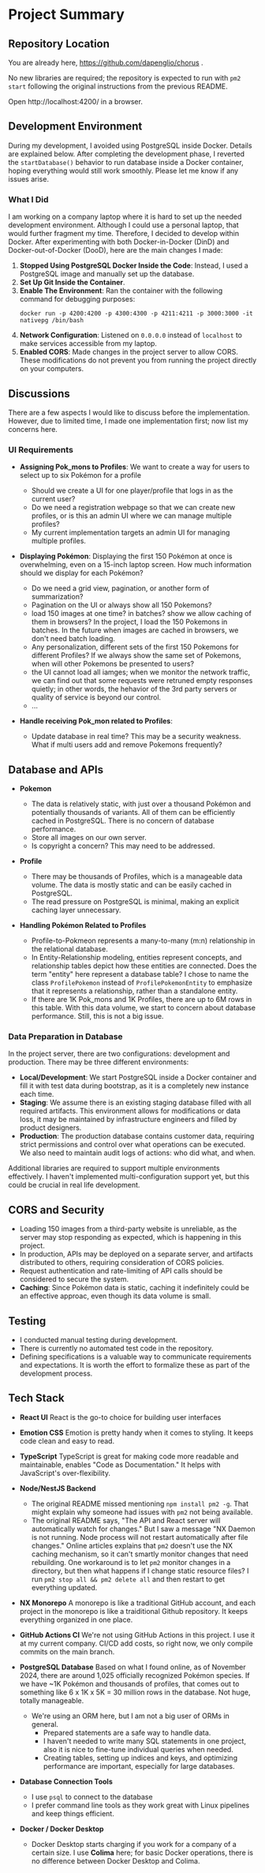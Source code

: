 # Project Summary

## Repository Location
You are already here, https://github.com/dapenglio/chorus .

No new libraries are required; the repository is expected to run with `pm2 start` following the original instructions from the previous README.

Open http://localhost:4200/ in a browser.

## Development Environment

During my development, I avoided using PostgreSQL inside Docker. Details are explained below. After completing the development phase, I reverted the `startDatabase()` behavior to run database inside a Docker container, hoping everything would still work smoothly. Please let me know if any issues arise.

### What I Did

I am working on a company laptop where it is hard to set up the needed development environment. Although I could use a personal laptop, that would further fragment my time. Therefore, I decided to develop within Docker. After experimenting with both Docker-in-Docker (DinD) and Docker-out-of-Docker (DooD), here are the main changes I made:
1. **Stopped Using PostgreSQL Docker Inside the Code**: Instead, I used a PostgreSQL image and manually set up the database.
2. **Set Up Git Inside the Container**.
3. **Enable The Environment**: Ran the container with the following command for debugging purposes:
   ```
   docker run -p 4200:4200 -p 4300:4300 -p 4211:4211 -p 3000:3000 -it nativepg /bin/bash
   ```
4. **Network Configuration**: Listened on `0.0.0.0` instead of `localhost` to make services accessible from my laptop.
5. **Enabled CORS**: Made changes in the project server to allow CORS.
These modifications do not prevent you from running the project directly on your computers.

## Discussions

There are a few aspects I would like to discuss before the implementation. However, due to limited time, I made one implementation first; now list my concerns here.

### UI Requirements

- **Assigning Pok_mons to Profiles**: We want to create a way for users to select up to six Pokémon for a profile
  - Should we create a UI for one player/profile that logs in as the current user?
  - Do we need a registration webpage so that we can create new profiles, or is this an admin UI where we can manage multiple profiles?
  - My current implementation targets an admin UI for managing multiple profiles.

- **Displaying Pokémon**: Displaying the first 150 Pokémon at once is overwhelming, even on a 15-inch laptop screen. How much information should we display for each Pokémon?
  - Do we need a grid view, pagination, or another form of summarization?
  - Pagination on the UI or always show all 150 Pokemons?
  - load 150 images at one time? in batches? show we allow caching of them in browsers?  In the project, I load the 150 Pokemons in batches. In the future when images are cached in browsers, we don't need batch loading.
  - Any personalization, different sets of the first 150 Pokemons for different Profiles? If we always show the same set of Pokemons, when will other Pokemons be presented to users?
  - the UI cannot load all iamges; when we monitor the network traffic, we can find out that some requests were retruned empty responses quietly; in other words, the hehavior of the 3rd party servers or quality of service is beyond our control.
  - ...
- **Handle receiving Pok_mon related to Profiles**: 
  - Update database in real time?  This may be a security weakness. What if multi users add and remove Pokemons frequently?


## Database and APIs

- **Pokemon**
  - The data is relatively static, with just over a thousand Pokémon and potentially thousands of variants. All of them can be efficiently cached in PostgreSQL. There is no concern of database performance.
  - Store all images on our own server.
  - Is copyright a concern? This may need to be addressed.

- **Profile**
  - There may be thousands of Profiles, which is a manageable data volume. The data is mostly static and can be easily cached in PostgreSQL.
  - The read pressure on PostgreSQL is minimal, making an explicit caching layer unnecessary.

- **Handling Pokémon Related to Profiles**
  - Profile-to-Pokmeon represents a many-to-many (m:n) relationship in the relational database.
  - In Entity-Relationship modeling, entities represent concepts, and relationship tables depict how these entities are connected.  Does the term "entity" here represent a database table? I chose to name the class `ProfilePokemon` instead of `ProfilePokemonEntity` to emphasize that it represents a relationship, rather than a standalone entity.
  - If there are 1K Pok_mons and 1K Profiles, there are up to 6M rows in this table. With this data volume, we start to concern about database performance. Still, this is not a big issue.

### Data Preparation in Database

In the project server, there are two configurations: development and production.  There may be three different environments:

- **Local/Development**: We start PostgreSQL inside a Docker container and fill it with test data during bootstrap, as it is a completely new instance each time.
- **Staging**: We assume there is an existing staging database filled with all required artifacts. This environment allows for modifications or data loss, it may be maintained by infrastructure engineers and filled by product designers.
- **Production**: The production database contains customer data, requiring strict permissions and control over what operations can be executed. We also need to maintain audit logs of actions: who did what, and when.

Additional libraries are required to support multiple environments effectively. I haven't implemented multi-configuration support yet, but this could be crucial in real life development.

## CORS and Security

- Loading 150 images from a third-party website is unreliable, as the server may stop responding as expected, which is happening in this project.
- In production, APIs may be deployed on a separate server, and artifacts distributed to others, requiring consideration of CORS policies.
- Request authentication and rate-limiting of API calls should be considered to secure the system.
- **Caching**: Since Pokémon data is static, caching it indefinitely could be an effective approac, even though its data volume is small.

## Testing

- I conducted manual testing during development.
- There is currently no automated test code in the repository.
- Defining specifications is a valuable way to communicate requirements and expectations. It is worth the effort to formalize these as part of the development process.


## Tech Stack

- **React UI**
  React is the go-to choice for building user interfaces

- **Emotion CSS**
  Emotion is pretty handy when it comes to styling. It keeps code clean and easy to read.

- **TypeScript**
  TypeScript is great for making code more readable and maintainable, enables "Code as Documentation." It helps with JavaScript's over-flexibility.

- **Node/NestJS Backend**
  - The original README missed mentioning `npm install pm2 -g`. That might explain why someone had issues with `pm2` not being available.
  - The original README says, "The API and React server will automatically watch for changes." But I saw a message "NX Daemon is not running. Node process will not restart automatically after file changes." Online articles explains that `pm2` doesn't use the NX caching mechanism, so it can't smartly monitor changes that need rebuilding. One workaround is to let `pm2` monitor changes in a directory, but then what happens if I change static resource files? I run `pm2 stop all && pm2 delete all` and then restart to get everything updated.

- **NX Monorepo**
  A monorepo is like a traditional GitHub account, and each project in the monorepo is like a traiditional Github repository. It keeps everything organized in one place.

- **GitHub Actions CI**
  We're not using GitHub Actions in this project. I use it at my current company. CI/CD add costs, so right now, we only compile commits on the main branch.

- **PostgreSQL Database**
  Based on what I found online, as of November 2024, there are around 1,025 officially recognized Pokémon species. If we have ~1K Pokémon and thousands of profiles, that comes out to something like 6 x 1K x 5K = 30 million rows in the database. Not huge, totally manageable.
  - We're using an ORM here, but I am not a big user of ORMs in general.
    - Prepared statements are a safe way to handle data.
    - I haven't needed to write many SQL statements in one project, also it is nice to fine-tune individual queries when needed.
    - Creating tables, setting up indices and keys, and optimizing performance are important, especially for large databases.

- **Database Connection Tools**
  - I use `psql` to connect to the database
  - I prefer command line tools as they work great with Linux pipelines and keep things efficient.

- **Docker / Docker Desktop**
  - Docker Desktop starts charging if you work for a company of a certain size. I use **Colima** here; for basic Docker operations, there is no difference between Docker Desktop and Colima.



